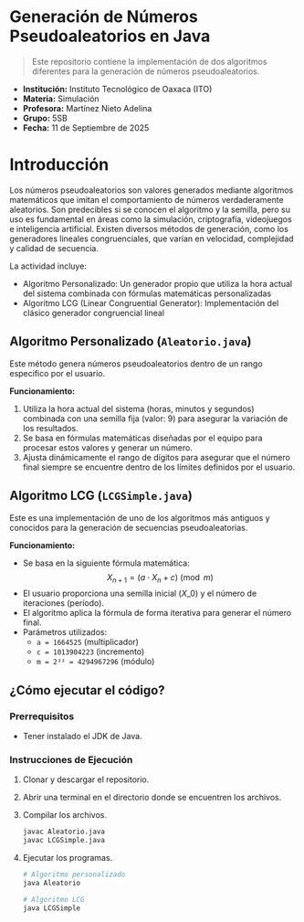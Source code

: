 # Generación de Números Pseudoaleatorios en Java
> Este repositorio contiene la implementación de dos algoritmos diferentes para la generación de números pseudoaleatorios.
- **Institución:** Instituto Tecnológico de Oaxaca (ITO) 
- **Materia:** Simulación 
- **Profesora:** Martínez Nieto Adelina 
- **Grupo:** 5SB 
- **Fecha:** 11 de Septiembre de 2025 

# Introducción
Los números pseudoaleatorios son valores generados mediante algoritmos matemáticos que imitan el comportamiento de números verdaderamente aleatorios. Son predecibles si se conocen el algoritmo y la semilla, pero su uso es fundamental en áreas como la simulación, criptografía, videojuegos e inteligencia artificial. Existen diversos métodos de generación, como los generadores lineales congruenciales, que varían en velocidad, complejidad y calidad de secuencia.

La actividad incluye:
- Algoritmo Personalizado: Un generador propio que utiliza la hora actual del sistema combinada con fórmulas matemáticas personalizadas
- Algoritmo LCG (Linear Congruential Generator): Implementación del clásico generador congruencial lineal

## Algoritmo Personalizado (`Aleatorio.java`)
Este método genera números pseudoaleatorios dentro de un rango especifico por el usuario.

**Funcionamiento:**
1. Utiliza la hora actual del sistema (horas, minutos y segundos) combinada con una semilla fija (valor: 9) para asegurar la variación de los resultados.
2. Se basa en fórmulas matemáticas diseñadas por el equipo para procesar estos valores y generar un número.
3. Ajusta dinámicamente el rango de dígitos para asegurar que el número final siempre se encuentre dentro de los límites definidos por el usuario.

## Algoritmo LCG (`LCGSimple.java`)
Este es una implementación de uno de los algoritmos más antiguos y conocidos para la generación de secuencias pseudoaleatorias.

**Funcionamiento:**
  - Se basa en la siguiente fórmula matemática:
    $$X_{n+1} = (a \cdot X_n + c) \pmod{m}$$
  - El usuario proporciona una semilla inicial ($X\_0$) y el número de iteraciones (período).
  - El algoritmo aplica la fórmula de forma iterativa para generar el número final.
  - Parámetros utilizados:
    - `a = 1664525` (multiplicador)
    - `c = 1013904223` (incremento)
    - `m = 2³² = 4294967296` (módulo)

## ¿Cómo ejecutar el código?
### Prerrequisitos
- Tener instalado el JDK de Java.

### Instrucciones de Ejecución

1. Clonar y descargar el repositorio.
2. Abrir una terminal en el directorio donde se encuentren los archivos.
3. Compilar los archivos.
   ```bash
   javac Aleatorio.java
   javac LCGSimple.java
   ```

4. Ejecutar los programas.
   ```bash
   # Algoritmo personalizado
   java Aleatorio
   
   # Algoritmo LCG
   java LCGSimple
   ```
